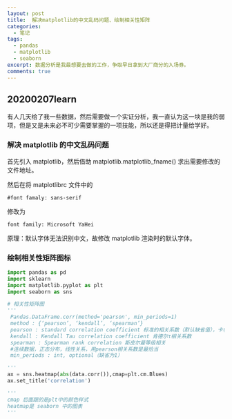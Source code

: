```yaml
---
layout: post
title:  解决matplotlib的中文乱码问题、绘制相关性矩阵
categories: 
  - 笔记
tags:
  - pandas
  - matplotlib
  - seaborn
excerpt: 数据分析是我最想要去做的工作，争取早日拿到大厂商分的入场券。
comments: true
---
```


## 20200207learn

有人几天给了我一些数据，然后需要做一个实证分析，我一直认为这一块是我的弱项，但是又是未来必不可少需要掌握的一项技能，所以还是得把计量给学好。

### 解决 matplotlib 的中文乱码问题

首先引入 matplotlib，然后借助 matplotlib.matplotlib_fname() 求出需要修改的文件地址。

然后在将 matplotlibrc 文件中的
```
#font famaly: sans-serif
```
修改为
```
font family: Microsoft YaHei
```

原理：默认字体无法识别中文，故修改 matplotlib 渲染时的默认字体。

### 绘制相关性矩阵图标

```python
import pandas as pd
import sklearn
import matplotlib.pyplot as plt
import seaborn as sns

# 相关性矩阵图
'''
 Pandas.DataFrame.corr(method='pearson', min_periods=1)
 method : {‘pearson’, ‘kendall’, ‘spearman’}
 pearson : standard correlation coefficient 标准的相关系数（默认缺省值），卡尔·皮尔逊设计的统计指标，是研究变量之间线性相关程度的量
 kendall : Kendall Tau correlation coefficient 肯德尔τ相关系数
 spearman : Spearman rank correlation 斯皮尔曼等级相关
 #连续数据，正态分布，线性关系，用pearson相关系数是最恰当
 min_periods : int, optional（缺省为1）

'''
ax = sns.heatmap(abs(data.corr()),cmap=plt.cm.Blues)
ax.set_title('correlation')

'''
cmap 后面跟的是plt中的颜色样式
heatmap是 seaborn 中的图表
'''

```

